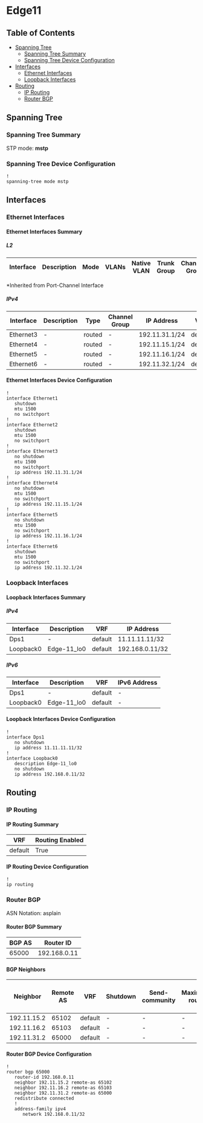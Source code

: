 # Edge11

## Table of Contents

- [Spanning Tree](#spanning-tree)
  - [Spanning Tree Summary](#spanning-tree-summary)
  - [Spanning Tree Device Configuration](#spanning-tree-device-configuration)
- [Interfaces](#interfaces)
  - [Ethernet Interfaces](#ethernet-interfaces)
  - [Loopback Interfaces](#loopback-interfaces)
- [Routing](#routing)
  - [IP Routing](#ip-routing)
  - [Router BGP](#router-bgp)

## Spanning Tree

### Spanning Tree Summary

STP mode: **mstp**

### Spanning Tree Device Configuration

```eos
!
spanning-tree mode mstp
```

## Interfaces

### Ethernet Interfaces

#### Ethernet Interfaces Summary

##### L2

| Interface | Description | Mode | VLANs | Native VLAN | Trunk Group | Channel-Group |
| --------- | ----------- | ---- | ----- | ----------- | ----------- | ------------- |

*Inherited from Port-Channel Interface

##### IPv4

| Interface | Description | Type | Channel Group | IP Address | VRF |  MTU | Shutdown | ACL In | ACL Out |
| --------- | ----------- | -----| ------------- | ---------- | ----| ---- | -------- | ------ | ------- |
| Ethernet3 | - | routed | - | 192.11.31.1/24 | default | 1500 | False | - | - |
| Ethernet4 | - | routed | - | 192.11.15.1/24 | default | 1500 | False | - | - |
| Ethernet5 | - | routed | - | 192.11.16.1/24 | default | 1500 | False | - | - |
| Ethernet6 | - | routed | - | 192.11.32.1/24 | default | 1500 | True | - | - |

#### Ethernet Interfaces Device Configuration

```eos
!
interface Ethernet1
   shutdown
   mtu 1500
   no switchport
!
interface Ethernet2
   shutdown
   mtu 1500
   no switchport
!
interface Ethernet3
   no shutdown
   mtu 1500
   no switchport
   ip address 192.11.31.1/24
!
interface Ethernet4
   no shutdown
   mtu 1500
   no switchport
   ip address 192.11.15.1/24
!
interface Ethernet5
   no shutdown
   mtu 1500
   no switchport
   ip address 192.11.16.1/24
!
interface Ethernet6
   shutdown
   mtu 1500
   no switchport
   ip address 192.11.32.1/24
```

### Loopback Interfaces

#### Loopback Interfaces Summary

##### IPv4

| Interface | Description | VRF | IP Address |
| --------- | ----------- | --- | ---------- |
| Dps1 | - | default | 11.11.11.11/32 |
| Loopback0 | Edge-11_lo0 | default | 192.168.0.11/32 |

##### IPv6

| Interface | Description | VRF | IPv6 Address |
| --------- | ----------- | --- | ------------ |
| Dps1 | - | default | - |
| Loopback0 | Edge-11_lo0 | default | - |

#### Loopback Interfaces Device Configuration

```eos
!
interface Dps1
   no shutdown
   ip address 11.11.11.11/32
!
interface Loopback0
   description Edge-11_lo0
   no shutdown
   ip address 192.168.0.11/32
```

## Routing

### IP Routing

#### IP Routing Summary

| VRF | Routing Enabled |
| --- | --------------- |
| default | True |

#### IP Routing Device Configuration

```eos
!
ip routing
```

### Router BGP

ASN Notation: asplain

#### Router BGP Summary

| BGP AS | Router ID |
| ------ | --------- |
| 65000 | 192.168.0.11 |

#### BGP Neighbors

| Neighbor | Remote AS | VRF | Shutdown | Send-community | Maximum-routes | Allowas-in | BFD | RIB Pre-Policy Retain | Route-Reflector Client | Passive | TTL Max Hops |
| -------- | --------- | --- | -------- | -------------- | -------------- | ---------- | --- | --------------------- | ---------------------- | ------- | ------------ |
| 192.11.15.2 | 65102 | default | - | - | - | - | - | - | - | - | - |
| 192.11.16.2 | 65103 | default | - | - | - | - | - | - | - | - | - |
| 192.11.31.2 | 65000 | default | - | - | - | - | - | - | - | - | - |

#### Router BGP Device Configuration

```eos
!
router bgp 65000
   router-id 192.168.0.11
   neighbor 192.11.15.2 remote-as 65102
   neighbor 192.11.16.2 remote-as 65103
   neighbor 192.11.31.2 remote-as 65000
   redistribute connected
   !
   address-family ipv4
      network 192.168.0.11/32
```
